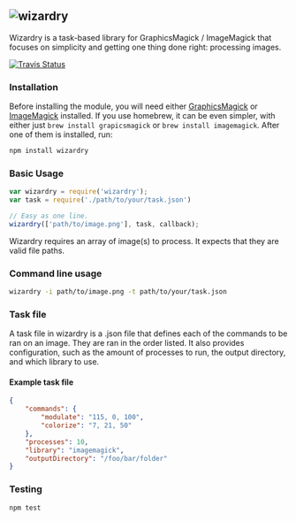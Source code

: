 ## ![wizardry](https://raw.github.com/diy/wizardry/master/wizardry.png)

Wizardry is a task-based library for GraphicsMagick / ImageMagick that focuses on simplicity and getting one thing done right: processing images.

[![Travis Status](https://secure.travis-ci.org/diy/wizardry.png)](http://travis-ci.org/diy/wizardry)


### Installation

Before installing the module, you will need either [GraphicsMagick](http://www.graphicsmagick.org/download.html) or [ImageMagick](http://www.imagemagick.org/script/binary-releases.php) installed. If you use homebrew, it can be even simpler, with either just `brew install grapicsmagick` or `brew install imagemagick`. After one of them is installed, run:

```bash
npm install wizardry
```

### Basic Usage
```javascript
var wizardry = require('wizardry');
var task = require('./path/to/your/task.json')

// Easy as one line.
wizardry(['path/to/image.png'], task, callback);
```

Wizardry requires an array of image(s) to process. It expects that they are valid file paths.

### Command line usage
```bash
wizardry -i path/to/image.png -t path/to/your/task.json
```

### Task file

A task file in wizardry is a .json file that defines each of the commands to be ran on an image. They are ran in the order listed. It also provides configuration, such as the amount of processes to run, the output directory, and which library to use.

#### Example task file
```json
{
    "commands": {
        "modulate": "115, 0, 100",
        "colorize": "7, 21, 50"
    },
    "processes": 10,
    "library": "imagemagick",
    "outputDirectory": "/foo/bar/folder"
}
```

### Testing
```bash
npm test
```
